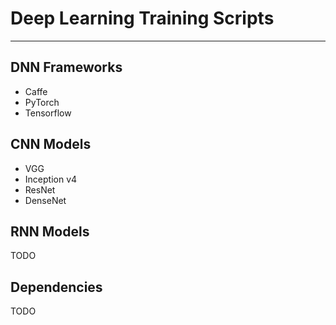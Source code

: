 # Deep Learning Training Scripts
---

## DNN Frameworks
* Caffe
* PyTorch
* Tensorflow

## CNN Models
* VGG
* Inception v4
* ResNet
* DenseNet

## RNN Models
TODO

## Dependencies
TODO
